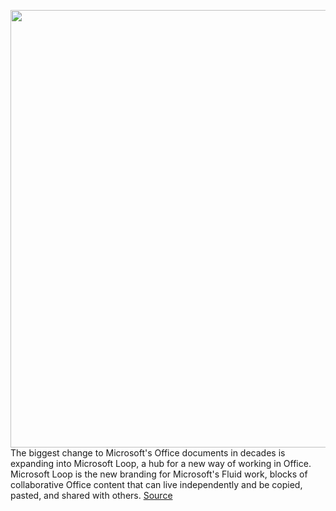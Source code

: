 <img src='https://cdn.vox-cdn.com/thumbor/Rm_o6m7GzdATTQkgRVgHBlkaOgY=/0x0:2560x1440/1200x800/filters:focal(1076x516:1484x924)/cdn.vox-cdn.com/uploads/chorus_image/image/70079363/oZ667Nh.0.jpeg' width='700px' /><br/>
The biggest change to Microsoft's Office documents in decades is expanding into Microsoft Loop, a hub for a new way of working in Office. Microsoft Loop is the new branding for Microsoft's Fluid work, blocks of collaborative Office content that can live independently and be copied, pasted, and shared with others.
<a href='https://www.theverge.com/2021/11/2/22758951/microsoft-loop-fluid-components-office-collaboration-app'> Source <a/>